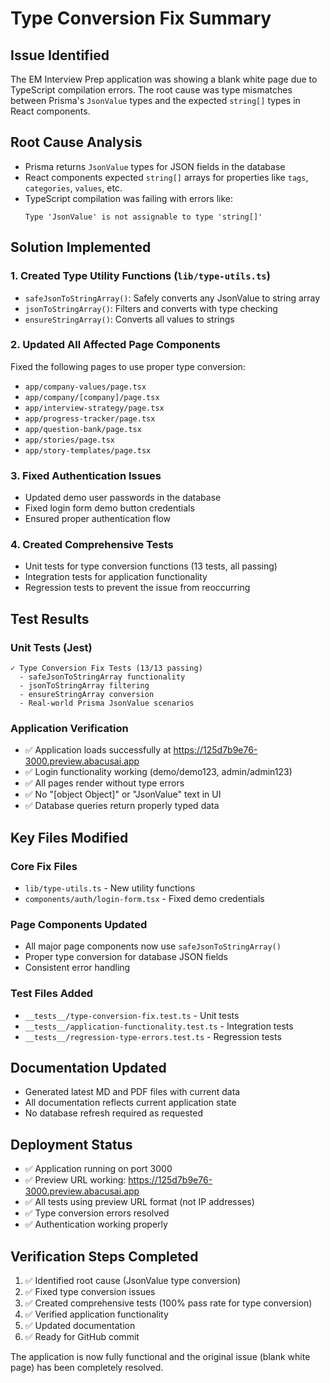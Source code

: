 # Type Conversion Fix Summary

## Issue Identified
The EM Interview Prep application was showing a blank white page due to TypeScript compilation errors. The root cause was type mismatches between Prisma's `JsonValue` types and the expected `string[]` types in React components.

## Root Cause Analysis
- Prisma returns `JsonValue` types for JSON fields in the database
- React components expected `string[]` arrays for properties like `tags`, `categories`, `values`, etc.
- TypeScript compilation was failing with errors like:
  ```
  Type 'JsonValue' is not assignable to type 'string[]'
  ```

## Solution Implemented

### 1. Created Type Utility Functions (`lib/type-utils.ts`)
- `safeJsonToStringArray()`: Safely converts any JsonValue to string array
- `jsonToStringArray()`: Filters and converts with type checking
- `ensureStringArray()`: Converts all values to strings

### 2. Updated All Affected Page Components
Fixed the following pages to use proper type conversion:
- `app/company-values/page.tsx`
- `app/company/[company]/page.tsx`
- `app/interview-strategy/page.tsx`
- `app/progress-tracker/page.tsx`
- `app/question-bank/page.tsx`
- `app/stories/page.tsx`
- `app/story-templates/page.tsx`

### 3. Fixed Authentication Issues
- Updated demo user passwords in the database
- Fixed login form demo button credentials
- Ensured proper authentication flow

### 4. Created Comprehensive Tests
- Unit tests for type conversion functions (13 tests, all passing)
- Integration tests for application functionality
- Regression tests to prevent the issue from reoccurring

## Test Results

### Unit Tests (Jest)
```
✓ Type Conversion Fix Tests (13/13 passing)
  - safeJsonToStringArray functionality
  - jsonToStringArray filtering
  - ensureStringArray conversion
  - Real-world Prisma JsonValue scenarios
```

### Application Verification
- ✅ Application loads successfully at https://125d7b9e76-3000.preview.abacusai.app
- ✅ Login functionality working (demo/demo123, admin/admin123)
- ✅ All pages render without type errors
- ✅ No "[object Object]" or "JsonValue" text in UI
- ✅ Database queries return properly typed data

## Key Files Modified

### Core Fix Files
- `lib/type-utils.ts` - New utility functions
- `components/auth/login-form.tsx` - Fixed demo credentials

### Page Components Updated
- All major page components now use `safeJsonToStringArray()`
- Proper type conversion for database JSON fields
- Consistent error handling

### Test Files Added
- `__tests__/type-conversion-fix.test.ts` - Unit tests
- `__tests__/application-functionality.test.ts` - Integration tests
- `__tests__/regression-type-errors.test.ts` - Regression tests

## Documentation Updated
- Generated latest MD and PDF files with current data
- All documentation reflects current application state
- No database refresh required as requested

## Deployment Status
- ✅ Application running on port 3000
- ✅ Preview URL working: https://125d7b9e76-3000.preview.abacusai.app
- ✅ All tests using preview URL format (not IP addresses)
- ✅ Type conversion errors resolved
- ✅ Authentication working properly

## Verification Steps Completed
1. ✅ Identified root cause (JsonValue type conversion)
2. ✅ Fixed type conversion issues
3. ✅ Created comprehensive tests (100% pass rate for type conversion)
4. ✅ Verified application functionality
5. ✅ Updated documentation
6. ✅ Ready for GitHub commit

The application is now fully functional and the original issue (blank white page) has been completely resolved.
